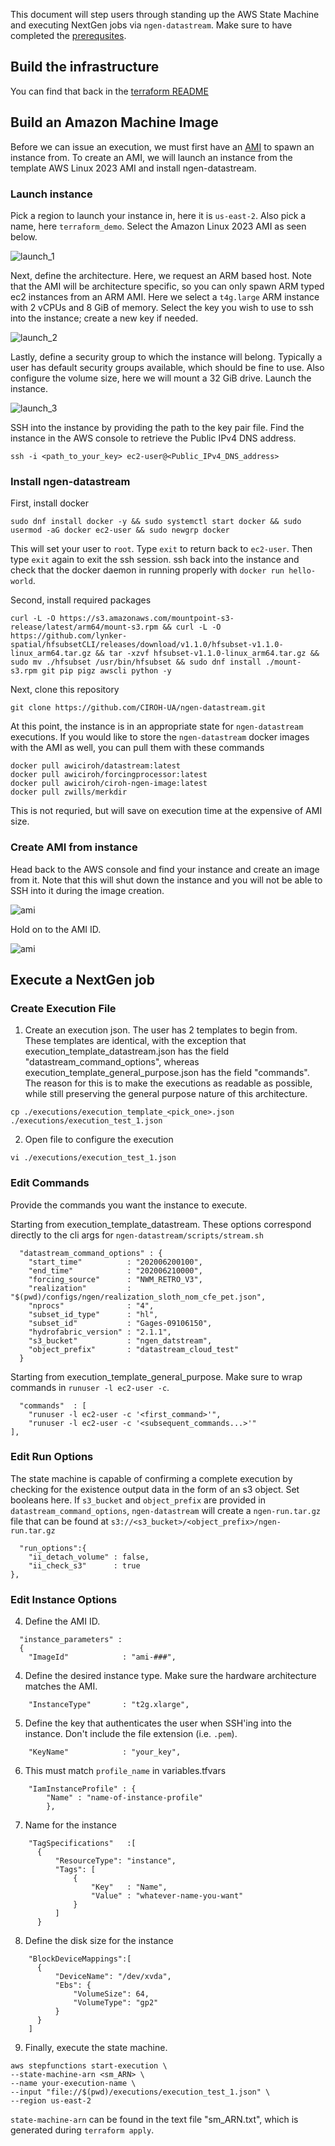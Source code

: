 This document will step users through standing up the AWS State Machine and executing NextGen jobs via `ngen-datastream`. Make sure to have completed the [prerequsites](https://github.com/CIROH-UA/ngen-datastream/tree/main/terraform#prerequisites).

## Build the infrastructure
You can find that back in the [terraform README](https://github.com/CIROH-UA/ngen-datastream/tree/main/research_datastream/terraform#Building-AWS-State-Machine)

## Build an Amazon Machine Image
Before we can issue an execution, we must first have an [AMI](https://github.com/CIROH-UA/ngen-datastream/tree/main/research_datastream/terraform/AWS_BASICS.md#machine-images-amis) to spawn an instance from. To create an AMI, we will launch an instance from the template AWS Linux 2023 AMI and install ngen-datastream.

### Launch instance
Pick a region to launch your instance in, here it is `us-east-2`. Also pick a name, here `terraform_demo`. Select the Amazon Linux 2023 AMI as seen below.

![launch_1](./images/launch_instance_1.jpg)

Next, define the architecture. Here, we request an ARM based host. Note that the AMI will be architecture specific, so you can only spawn ARM typed ec2 instances from an ARM AMI. Here we select a `t4g.large` ARM instance with 2 vCPUs and 8 GiB of memory. Select the key you wish to use to ssh into the instance; create a new key if needed.

![launch_2](./images/launch_instance_2.jpg)

Lastly, define a security group to which the instance will belong. Typically a user has default security groups available, which should be fine to use. Also configure the volume size, here we will mount a 32 GiB drive. Launch the instance.

![launch_3](./images/launch_instance_3.jpg)

SSH into the instance by providing the path to the key pair file. Find the instance in the AWS console to retrieve the Public IPv4 DNS address. 
```
ssh -i <path_to_your_key> ec2-user@<Public_IPv4_DNS_address>
```

### Install ngen-datastream
First, install docker
```
sudo dnf install docker -y && sudo systemctl start docker && sudo usermod -aG docker ec2-user && sudo newgrp docker
```
This will set your user to `root`. Type `exit` to return back to `ec2-user`. Then type `exit` again to exit the ssh session. ssh back into the instance and check that the docker daemon in running properly with `docker run hello-world`.

Second, install required packages
```
curl -L -O https://s3.amazonaws.com/mountpoint-s3-release/latest/arm64/mount-s3.rpm && curl -L -O https://github.com/lynker-spatial/hfsubsetCLI/releases/download/v1.1.0/hfsubset-v1.1.0-linux_arm64.tar.gz && tar -xzvf hfsubset-v1.1.0-linux_arm64.tar.gz && sudo mv ./hfsubset /usr/bin/hfsubset && sudo dnf install ./mount-s3.rpm git pip pigz awscli python -y
```

Next, clone this repository
```
git clone https://github.com/CIROH-UA/ngen-datastream.git
```

At this point, the instance is in an appropriate state for `ngen-datastream` executions. If you would like to store the `ngen-datastream` docker images with the AMI as well, you can pull them with these commands
```
docker pull awiciroh/datastream:latest
docker pull awiciroh/forcingprocessor:latest
docker pull awiciroh/ciroh-ngen-image:latest
docker pull zwills/merkdir
```
This is not requried, but will save on execution time at the expensive of AMI size.

### Create AMI from instance
Head back to the AWS console and find your instance and create an image from it. Note that this will shut down the instance and you will not be able to SSH into it during the image creation.

![ami](./images/create_AMI.jpg)

Hold on to the AMI ID.

![ami](./images/create_AMI2.jpg)

## Execute a NextGen job
### Create Execution File
1) Create an execution json. The user has 2 templates to begin from. These templates are identical, with the exception that execution_template_datastream.json has the field "datastream_command_options", whereas execution_template_general_purpose.json has the field "commands". The reason for this is to make the executions as readable as possible, while still preserving the general purpose nature of this architecture. 

```
cp ./executions/execution_template_<pick_one>.json  ./executions/execution_test_1.json
```

2) Open file to configure the execution
```
vi ./executions/execution_test_1.json
```

### Edit Commands
Provide the commands you want the instance to execute. 

Starting from execution_template_datastream. These options correspond directly to the cli args for `ngen-datastream/scripts/stream.sh`
```
  "datastream_command_options" : {
    "start_time"          : "202006200100",
    "end_time"            : "202006210000",
    "forcing_source"      : "NWM_RETRO_V3",
    "realization"         : "$(pwd)/configs/ngen/realization_sloth_nom_cfe_pet.json",
    "nprocs"              : "4",
    "subset_id_type"      : "hl",
    "subset_id"           : "Gages-09106150",
    "hydrofabric_version" : "2.1.1",
    "s3_bucket"           : "ngen_datstream",
    "object_prefix"       : "datastream_cloud_test"
  }
```

Starting from execution_template_general_purpose. Make sure to wrap commands in `runuser -l ec2-user -c`.
```
  "commands"  : [
    "runuser -l ec2-user -c '<first_command>'",
    "runuser -l ec2-user -c '<subsequent_commands...>'"
],
```

### Edit Run Options
The state machine is capable of confirming a complete execution by checking for the existence output data in the form of an s3 object. Set booleans here. If `s3_bucket` and `object_prefix` are provided in `datastream_command_options`, `ngen-datastream` will create a `ngen-run.tar.gz` file that can be found at `s3://<s3_bucket>/<object_prefix>/ngen-run.tar.gz`
```
  "run_options":{
    "ii_detach_volume" : false,
    "ii_check_s3"      : true
},
```

### Edit Instance Options
4) Define the AMI ID. 
```
  "instance_parameters" :
  {
    "ImageId"            : "ami-###",
```
4) Define the desired instance type. Make sure the hardware architecture matches the AMI.
```
    "InstanceType"       : "t2g.xlarge",
```
5) Define the key that authenticates the user when SSH'ing into the instance. Don't include the file extension (i.e. `.pem`).  
```
    "KeyName"            : "your_key",
```
6) This must match `profile_name` in variables.tfvars
```
    "IamInstanceProfile" : {
        "Name" : "name-of-instance-profile"
        },
```
7) Name for the instance
```
    "TagSpecifications"   :[
      {
          "ResourceType": "instance",
          "Tags": [
              {
                  "Key"   : "Name",
                  "Value" : "whatever-name-you-want"
              }
          ]
      }
```
8) Define the disk size for the instance
```
    "BlockDeviceMappings":[
      {
          "DeviceName": "/dev/xvda",  
          "Ebs": {
              "VolumeSize": 64,
              "VolumeType": "gp2"  
          }
      }
    ]
```

9) Finally, execute the state machine.
```
aws stepfunctions start-execution \
--state-machine-arn <sm_ARN> \
--name your-execution-name \
--input "file://$(pwd)/executions/execution_test_1.json" \
--region us-east-2
```

`state-machine-arn` can be found in the text file "sm_ARN.txt", which is generated during `terraform apply`.
